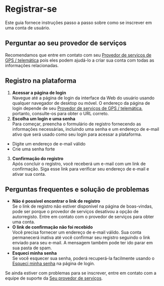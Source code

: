 # Registrar-se

Este guia fornece instruções passo a passo sobre como se inscrever em uma conta de usuário.

## Perguntar ao seu provedor de serviços

Recomendamos que entre em contato com seu [Provedor de serviços de GPS / telemática](provedor-de-servicos.md) pois eles podem ajudá-lo a criar sua conta com todas as informações relacionadas.

## Registro na plataforma

1. **Acessar a página de login**  
Navegue até a página de login da interface da Web do usuário usando qualquer navegador de desktop ou móvel. O endereço da página de login depende de seu [Provedor de serviços de GPS / telemática](provedor-de-servicos.md), portanto, consulte-os para obter o URL correto.
2. **Escolha um login e uma senha**  
Para começar, preencha o formulário de registro fornecendo as informações necessárias, incluindo uma senha e um endereço de e-mail ativo que será usado como seu login para acessar a plataforma.
  - Digite um endereço de e-mail válido
  - Crie uma senha forte
3. **Confirmação do registro**  
Após concluir o registro, você receberá um e-mail com um link de confirmação. Siga esse link para verificar seu endereço de e-mail e ativar sua conta.

## Perguntas frequentes e solução de problemas

- **Não é possível encontrar o link de registro**  
Se o link de registro não estiver disponível na página de boas-vindas, pode ser porque o provedor de serviços desativou a opção de autorregisto. Entre em contato com o provedor de serviços para obter uma conta.
- **O link de confirmação não foi recebido**  
Você precisa fornecer um endereço de e-mail válido. Sua conta permanecerá inativa até você confirmar seu registro seguindo o link enviado para seu e-mail. A mensagem também pode ter ido parar em sua pasta de spam.
- **Esqueci minha senha**  
Se você esquecer sua senha, poderá recuperá-la facilmente usando o [Esqueci minha senha](../conta/recuperacao-de-senha.md) na página de login.

Se ainda estiver com problemas para se inscrever, entre em contato com a equipe de suporte da [Seu provedor de serviços](provedor-de-servicos.md).